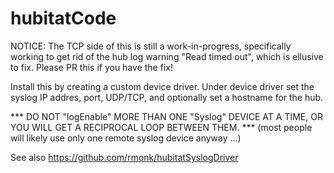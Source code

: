 # hubitatCode

NOTICE: The TCP side of this is still a work-in-progress, specifically working to get rid of the hub log warning "Read timed out", which is ellusive to fix. Please PR this if you have the fix!

Install this by creating a custom device driver. Under device driver set the syslog IP addres, port, UDP/TCP, and optionally set a hostname for the hub.

 *** DO NOT "logEnable" MORE THAN ONE "Syslog" DEVICE AT A TIME, OR YOU
     WILL GET A RECIPROCAL LOOP BETWEEN THEM. ***
(most people will likely use only one remote syslog device anyway ...)

See also https://github.com/rmonk/hubitatSyslogDriver
